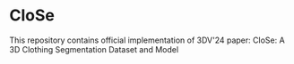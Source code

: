 # CloSe
This repository contains official implementation of 3DV'24 paper: CloSe: A 3D Clothing Segmentation Dataset and Model
